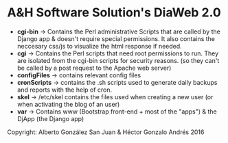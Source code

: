 # A&H Software Solution's DiaWeb 2.0

- **cgi-bin** -> Contains the Perl administrative Scripts that are called by the Django app & doesn't require special permissions. It also contains the neccesary css/js to visualize the html response if needed.
- **cgi** -> Contains the Perl scripts that need root permissions to run. They are isolated from the cgi-bin scripts for security reasons. (so they can't be called by a post request to the Apache web server)
- **configFiles** -> contains relevant config files
- **cronScripts** -> contains the .sh scripts used to generate daily backups and reports with the help of cron.
- **skel** -> /etc/skel contains the files used when creating a new user (or when activating the blog of an user)
- **var** -> Contains www (Bootstrap front-end + most of the "apps") & the DjApp (the Django app)


Copyright: Alberto González San Juan & Héctor Gonzalo Andrés 2016


